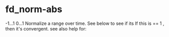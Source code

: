 # fd_norm-abs 



 

 

-1...1
0...1
Normalize a range over time. See below to see if its
If this is == 1 , then it's convergent.
see also help for:


 
